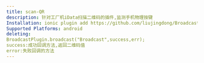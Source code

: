 ```yaml
---
title: scan-QR
description: 针对工厂机iData扫描二维码的插件,监测手机物理按键
Installation: ionic plugin add https://github.com/liujingdong/BroadcastPlugin.git
Supported Platforms: android
deleting:
BroadcastPlugin.broadcast("Broadcast",success,err);
success:成功回调方法,返回二维码值
error:失败回调的方法
---
```



